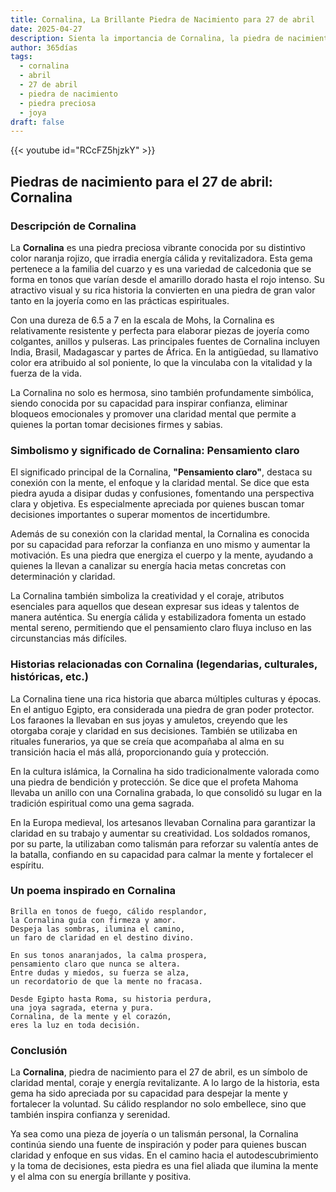 ```yaml
---
title: Cornalina, La Brillante Piedra de Nacimiento para 27 de abril
date: 2025-04-27
description: Sienta la importancia de Cornalina, la piedra de nacimiento de 27 de abril que simboliza Pensamiento claro. Deje que su belleza y significado iluminen su día.
author: 365días
tags:
  - cornalina
  - abril
  - 27 de abril
  - piedra de nacimiento
  - piedra preciosa
  - joya
draft: false
---
```


{{< youtube id="RCcFZ5hjzkY" >}}

## Piedras de nacimiento para el 27 de abril: Cornalina

### Descripción de Cornalina

La **Cornalina** es una piedra preciosa vibrante conocida por su distintivo color naranja rojizo, que irradia energía cálida y revitalizadora. Esta gema pertenece a la familia del cuarzo y es una variedad de calcedonia que se forma en tonos que varían desde el amarillo dorado hasta el rojo intenso. Su atractivo visual y su rica historia la convierten en una piedra de gran valor tanto en la joyería como en las prácticas espirituales.

Con una dureza de 6.5 a 7 en la escala de Mohs, la Cornalina es relativamente resistente y perfecta para elaborar piezas de joyería como colgantes, anillos y pulseras. Las principales fuentes de Cornalina incluyen India, Brasil, Madagascar y partes de África. En la antigüedad, su llamativo color era atribuido al sol poniente, lo que la vinculaba con la vitalidad y la fuerza de la vida.

La Cornalina no solo es hermosa, sino también profundamente simbólica, siendo conocida por su capacidad para inspirar confianza, eliminar bloqueos emocionales y promover una claridad mental que permite a quienes la portan tomar decisiones firmes y sabias.

### Simbolismo y significado de Cornalina: Pensamiento claro

El significado principal de la Cornalina, **"Pensamiento claro"**, destaca su conexión con la mente, el enfoque y la claridad mental. Se dice que esta piedra ayuda a disipar dudas y confusiones, fomentando una perspectiva clara y objetiva. Es especialmente apreciada por quienes buscan tomar decisiones importantes o superar momentos de incertidumbre.

Además de su conexión con la claridad mental, la Cornalina es conocida por su capacidad para reforzar la confianza en uno mismo y aumentar la motivación. Es una piedra que energiza el cuerpo y la mente, ayudando a quienes la llevan a canalizar su energía hacia metas concretas con determinación y claridad.

La Cornalina también simboliza la creatividad y el coraje, atributos esenciales para aquellos que desean expresar sus ideas y talentos de manera auténtica. Su energía cálida y estabilizadora fomenta un estado mental sereno, permitiendo que el pensamiento claro fluya incluso en las circunstancias más difíciles.

### Historias relacionadas con Cornalina (legendarias, culturales, históricas, etc.)

La Cornalina tiene una rica historia que abarca múltiples culturas y épocas. En el antiguo Egipto, era considerada una piedra de gran poder protector. Los faraones la llevaban en sus joyas y amuletos, creyendo que les otorgaba coraje y claridad en sus decisiones. También se utilizaba en rituales funerarios, ya que se creía que acompañaba al alma en su transición hacia el más allá, proporcionando guía y protección.

En la cultura islámica, la Cornalina ha sido tradicionalmente valorada como una piedra de bendición y protección. Se dice que el profeta Mahoma llevaba un anillo con una Cornalina grabada, lo que consolidó su lugar en la tradición espiritual como una gema sagrada.

En la Europa medieval, los artesanos llevaban Cornalina para garantizar la claridad en su trabajo y aumentar su creatividad. Los soldados romanos, por su parte, la utilizaban como talismán para reforzar su valentía antes de la batalla, confiando en su capacidad para calmar la mente y fortalecer el espíritu.

### Un poema inspirado en Cornalina

```
Brilla en tonos de fuego, cálido resplandor,  
la Cornalina guía con firmeza y amor.  
Despeja las sombras, ilumina el camino,  
un faro de claridad en el destino divino.  

En sus tonos anaranjados, la calma prospera,  
pensamiento claro que nunca se altera.  
Entre dudas y miedos, su fuerza se alza,  
un recordatorio de que la mente no fracasa.  

Desde Egipto hasta Roma, su historia perdura,  
una joya sagrada, eterna y pura.  
Cornalina, de la mente y el corazón,  
eres la luz en toda decisión.  
```

### Conclusión

La **Cornalina**, piedra de nacimiento para el 27 de abril, es un símbolo de claridad mental, coraje y energía revitalizante. A lo largo de la historia, esta gema ha sido apreciada por su capacidad para despejar la mente y fortalecer la voluntad. Su cálido resplandor no solo embellece, sino que también inspira confianza y serenidad.

Ya sea como una pieza de joyería o un talismán personal, la Cornalina continúa siendo una fuente de inspiración y poder para quienes buscan claridad y enfoque en sus vidas. En el camino hacia el autodescubrimiento y la toma de decisiones, esta piedra es una fiel aliada que ilumina la mente y el alma con su energía brillante y positiva.